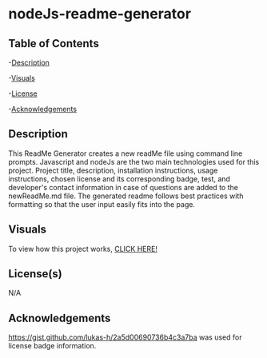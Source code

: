 # nodeJs-readme-generator

## Table of Contents
-[Description](#description)

-[Visuals](#visuals)

-[License](#licenses)

-[Acknowledgements](#acknowledgements)

## Description

This ReadMe Generator creates a new readMe file using command line prompts. Javascript and nodeJs are the two main technologies used for this project. Project title, description, installation instructions, usage instructions, chosen license and its corresponding badge, test, and developer's contact information in case of questions are added to the newReadMe.md file. The generated readme follows best practices with formatting so that the user input easily fits into the page. 

## Visuals
To view how this project works, [CLICK HERE!](https://drive.google.com/file/d/1ibtcmsGjFNiYrpVcVksEic0RB9PHSSrv/view)

## License(s)
N/A

## Acknowledgements
https://gist.github.com/lukas-h/2a5d00690736b4c3a7ba was used for license badge information.